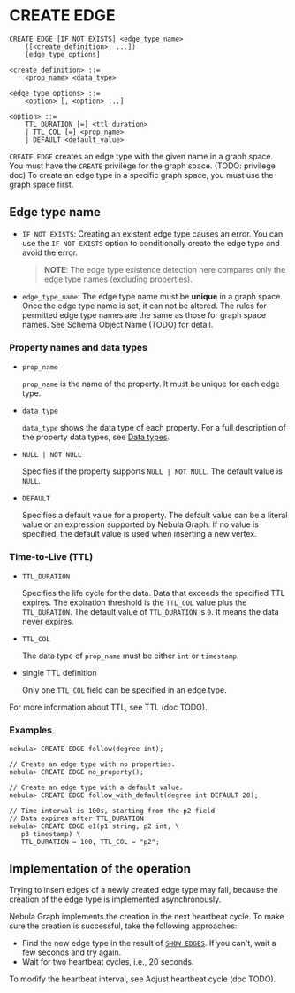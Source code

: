 # CREATE EDGE

```ngql
CREATE EDGE [IF NOT EXISTS] <edge_type_name>
    ([<create_definition>, ...])
    [edge_type_options]

<create_definition> ::=
    <prop_name> <data_type>

<edge_type_options> ::=
    <option> [, <option> ...]

<option> ::=
    TTL_DURATION [=] <ttl_duration>
    | TTL_COL [=] <prop_name>
    | DEFAULT <default_value>
```

`CREATE EDGE` creates an edge type with the given name in a graph space. You must have the `CREATE` privilege for the graph space. (TODO: privilege doc) To create an edge type in a specific graph space, you must use the graph space first.

## Edge type name

- `IF NOT EXISTS`: Creating an existent edge type causes an error. You can use the `IF NOT EXISTS` option to conditionally create the edge type and avoid the error.

    > **NOTE**: The edge type existence detection here compares only the edge type names (excluding properties).
- `edge_type_name`: The edge type name must be **unique** in a graph space. Once the edge type name is set, it can not be altered. The rules for permitted edge type names are the same as those for graph space names. See Schema Object Name (TODO) for detail.

### Property names and data types

- `prop_name`

    `prop_name` is the name of the property. It must be unique for each edge type.

- `data_type`

    `data_type` shows the data type of each property. For a full description of the property data types, see [Data types](../3.data-types/1.numeric.md).

- `NULL | NOT NULL`

    Specifies if the property supports `NULL | NOT NULL`. The default value is `NULL`.

- `DEFAULT`

    Specifies a default value for a property. The default value can be a literal value or an expression supported by Nebula Graph. If no value is specified, the default value is used when inserting a new vertex.

### Time-to-Live (TTL)

- `TTL_DURATION`

    Specifies the life cycle for the data. Data that exceeds the specified TTL expires. The expiration threshold is the `TTL_COL` value plus the `TTL_DURATION`. The default value of `TTL_DURATION` is `0`. It means the data never expires.

- `TTL_COL`

    The data type of `prop_name` must be either `int` or `timestamp`.

- single TTL definition

    Only one `TTL_COL` field can be specified in an edge type.

For more information about TTL, see TTL (doc TODO).

### Examples

```ngql
nebula> CREATE EDGE follow(degree int);

// Create an edge type with no properties.
nebula> CREATE EDGE no_property();

// Create an edge type with a default value.
nebula> CREATE EDGE follow_with_default(degree int DEFAULT 20);
```

```ngql
// Time interval is 100s, starting from the p2 field
// Data expires after TTL_DURATION
nebula> CREATE EDGE e1(p1 string, p2 int, \
   p3 timestamp) \
   TTL_DURATION = 100, TTL_COL = "p2";
```

## Implementation of the operation

Trying to insert edges of a newly created edge type may fail, because the creation of the edge type is implemented asynchronously.

Nebula Graph implements the creation in the next heartbeat cycle. To make sure the creation is successful, take the following approaches:

- Find the new edge type in the result of [`SHOW EDGES`](../3.ngql-guide/11.edge-type-statements\4.show-edges.md). If you can't, wait a few seconds and try again.
- Wait for two heartbeat cycles, i.e., 20 seconds.

To modify the heartbeat interval, see Adjust heartbeat cycle (doc TODO).

